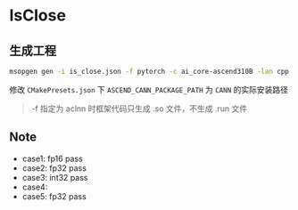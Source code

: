 # IsClose

## 生成工程

```bash
msopgen gen -i is_close.json -f pytorch -c ai_core-ascend310B -lan cpp -out is_close/
```

修改 `CMakePresets.json` 下 `ASCEND_CANN_PACKAGE_PATH` 为 `CANN` 的实际安装路径

> -f 指定为 aclnn 时框架代码只生成 .so 文件，不生成 .run 文件

## Note

- case1: fp16 pass
- case2: fp32 pass
- case3: int32 pass
- case4: 
- case5: fp32 pass